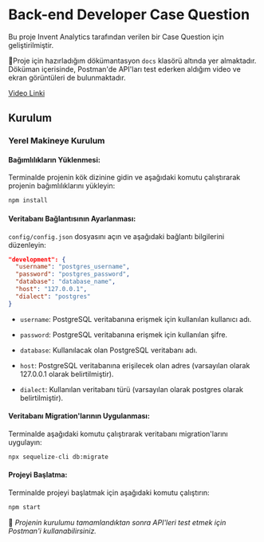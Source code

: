 # Back-end Developer Case Question

Bu proje Invent Analytics tarafından verilen bir Case Question için geliştirilmiştir.  

💫Proje için hazırladığım dökümantasyon `docs` klasörü altında yer almaktadır. Döküman içerisinde, Postman'de API'ları test ederken aldığım video ve ekran görüntüleri de bulunmaktadır.

[Video Linki](https://drive.google.com/file/d/1-iE4CrV51w5w3VLp-SpDgBS9a172Ivh_/view)

## Kurulum

### Yerel Makineye Kurulum

#### Bağımlılıkların Yüklenmesi:

Terminalde projenin kök dizinine gidin ve aşağıdaki komutu çalıştırarak projenin bağımlılıklarını yükleyin:

```bash
npm install
```


#### Veritabanı Bağlantısının Ayarlanması:

`config/config.json` dosyasını açın ve aşağıdaki bağlantı bilgilerini düzenleyin:

```json
"development": {
  "username": "postgres_username",
  "password": "postgres_password",
  "database": "database_name",
  "host": "127.0.0.1",
  "dialect": "postgres"
}
```

- `username`: PostgreSQL veritabanına erişmek için kullanılan kullanıcı adı.

- `password`: PostgreSQL veritabanına erişmek için kullanılan şifre.
- `database`: Kullanılacak olan PostgreSQL veritabanı adı.
- `host`: PostgreSQL veritabanına erişilecek olan adres (varsayılan olarak 127.0.0.1 olarak belirtilmiştir).
- `dialect`: Kullanılan veritabanı türü (varsayılan olarak postgres olarak belirtilmiştir).


#### Veritabanı Migration'larının Uygulanması:

Terminalde aşağıdaki komutu çalıştırarak veritabanı migration'larını uygulayın:

```bash
npx sequelize-cli db:migrate
```

#### Projeyi Başlatma:

Terminalde projeyi başlatmak için aşağıdaki komutu çalıştırın:

```bash
npm start
```


📍 *Projenin kurulumu tamamlandıktan sonra API'leri test etmek için Postman'i kullanabilirsiniz.*




